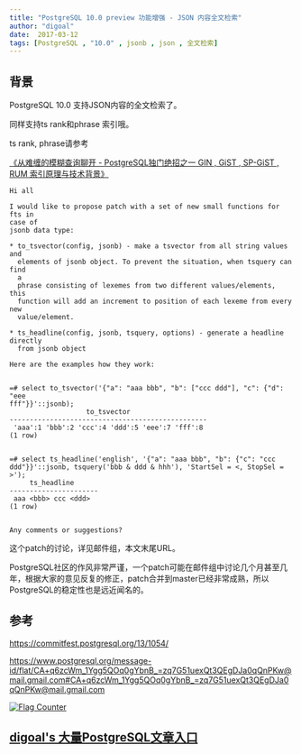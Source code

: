 ```yaml
---
title: "PostgreSQL 10.0 preview 功能增强 - JSON 内容全文检索"
author: "digoal"
date:  2017-03-12
tags: [PostgreSQL , "10.0" , jsonb , json , 全文检索]
---
```

                                                                 
## 背景                                       
PostgreSQL 10.0 支持JSON内容的全文检索了。  
  
同样支持ts rank和phrase 索引哦。  
  
ts rank, phrase请参考  
  
[《从难缠的模糊查询聊开 - PostgreSQL独门绝招之一 GIN , GiST , SP-GiST , RUM 索引原理与技术背景》](../201612/20161231_01.md)  
  
```  
Hi all  
  
I would like to propose patch with a set of new small functions for fts in  
case of  
jsonb data type:  
  
* to_tsvector(config, jsonb) - make a tsvector from all string values and  
  elements of jsonb object. To prevent the situation, when tsquery can find  
  a  
  phrase consisting of lexemes from two different values/elements, this  
  function will add an increment to position of each lexeme from every new  
  value/element.  
  
* ts_headline(config, jsonb, tsquery, options) - generate a headline  
directly  
  from jsonb object  
  
Here are the examples how they work:  
  

=# select to_tsvector('{"a": "aaa bbb", "b": ["ccc ddd"], "c": {"d": "eee  
fff"}}'::jsonb);  
                   to_tsvector  
-------------------------------------------------  
 'aaa':1 'bbb':2 'ccc':4 'ddd':5 'eee':7 'fff':8  
(1 row)  
  
  
=# select ts_headline('english', '{"a": "aaa bbb", "b": {"c": "ccc  
ddd"}}'::jsonb, tsquery('bbb & ddd & hhh'), 'StartSel = <, StopSel = >');  
     ts_headline  
----------------------  
 aaa <bbb> ccc <ddd>  
(1 row)  

  
Any comments or suggestions?  
```  
    
这个patch的讨论，详见邮件组，本文末尾URL。  
  
PostgreSQL社区的作风非常严谨，一个patch可能在邮件组中讨论几个月甚至几年，根据大家的意见反复的修正，patch合并到master已经非常成熟，所以PostgreSQL的稳定性也是远近闻名的。 
              
## 参考              
https://commitfest.postgresql.org/13/1054/  
          
https://www.postgresql.org/message-id/flat/CA+q6zcWm_1Ygg5QOq0gYbnB_=zq7G51uexQt3QEgDJa0qQnPKw@mail.gmail.com#CA+q6zcWm_1Ygg5QOq0gYbnB_=zq7G51uexQt3QEgDJa0qQnPKw@mail.gmail.com    

  
<a rel="nofollow" href="http://info.flagcounter.com/h9V1"  ><img src="http://s03.flagcounter.com/count/h9V1/bg_FFFFFF/txt_000000/border_CCCCCC/columns_2/maxflags_12/viewers_0/labels_0/pageviews_0/flags_0/"  alt="Flag Counter"  border="0"  ></a>  
  
  
  
  
  
  
## [digoal's 大量PostgreSQL文章入口](https://github.com/digoal/blog/blob/master/README.md "22709685feb7cab07d30f30387f0a9ae")
  
